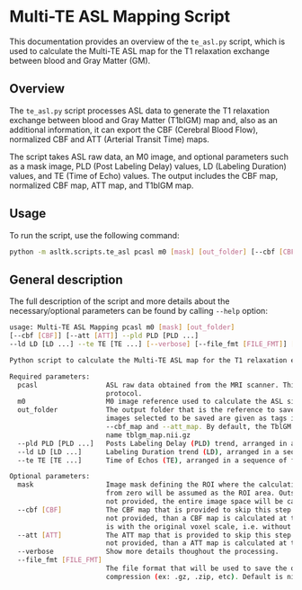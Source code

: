 # Multi-TE ASL Mapping Script

This documentation provides an overview of the `te_asl.py` script, which is used to calculate the Multi-TE ASL map for the T1 relaxation exchange between blood and Gray Matter (GM).

## Overview

The `te_asl.py` script processes ASL data to generate the T1 relaxation exchange between blood and Gray Matter (T1blGM) map and, also as an additional information, it can export the CBF (Cerebral Blood Flow), normalized CBF and ATT (Arterial Transit Time) maps. 

The script takes ASL raw data, an M0 image, and optional parameters such as a mask image, PLD (Post Labeling Delay) values, LD (Labeling Duration) values, and TE (Time of Echo) values. The output includes the CBF map, normalized CBF map, ATT map, and T1blGM map.

## Usage

To run the script, use the following command:

```bash
python -m asltk.scripts.te_asl pcasl m0 [mask] [out_folder] [--cbf [CBF]] [--att [ATT]] --pld PLD PLD ...] --ld LD [LD ...] --te TE [TE ...] [--file_fmt [FILE_FMT]] [--verbose] [-h] 
```

## General description

The full description of the script and more details about the necessary/optional parameters can be found by calling `--help` option:

```bash
usage: Multi-TE ASL Mapping pcasl m0 [mask] [out_folder] 
[--cbf [CBF]] [--att [ATT]] --pld PLD [PLD ...] 
--ld LD [LD ...] --te TE [TE ...] [--verbose] [--file_fmt [FILE_FMT]] [-h] 

Python script to calculate the Multi-TE ASL map for the T1 relaxation exchange between blood and Gray Matter (GM).

Required parameters:
  pcasl                 ASL raw data obtained from the MRI scanner. This must be the multi-TE ASL MRI acquisition
                        protocol.
  m0                    M0 image reference used to calculate the ASL signal.
  out_folder            The output folder that is the reference to save all the output images in the script. The
                        images selected to be saved are given as tags in the script caller, e.g. the options
                        --cbf_map and --att_map. By default, the TblGM map is placed in the output folder with the
                        name tblgm_map.nii.gz
  --pld PLD [PLD ...]   Posts Labeling Delay (PLD) trend, arranged in a sequence of float numbers
  --ld LD [LD ...]      Labeling Duration trend (LD), arranged in a sequence of float numbers.
  --te TE [TE ...]      Time of Echos (TE), arranged in a sequence of float numbers.

Optional parameters:
  mask                  Image mask defining the ROI where the calculations must be done. Any pixel value different
                        from zero will be assumed as the ROI area. Outside the mask (value=0) will be ignored. If
                        not provided, the entire image space will be calculated.
  --cbf [CBF]           The CBF map that is provided to skip this step in the MultiTE-ASL calculation. If CBF is
                        not provided, than a CBF map is calculated at the runtime. Important: The CBF passed here
                        is with the original voxel scale, i.e. without voxel normalization.
  --att [ATT]           The ATT map that is provided to skip this step in the MultiTE-ASL calculation. If ATT is
                        not provided, than a ATT map is calculated at the runtime.
  --verbose             Show more details thoughout the processing.
  --file_fmt [FILE_FMT]
                        The file format that will be used to save the output images. It is not allowed image
                        compression (ex: .gz, .zip, etc). Default is nii, but it can be choosen: mha, nrrd.
```